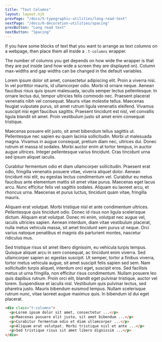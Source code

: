 ```yaml
---
title: "Text Columns"
layout: layout.njk
prevPage: "/docs/5-typographic-utilities/long-read-text"
nextPage: "/docs/6-decoration-utilities/spacing"
prevButton: "Long read text"
nextButton: "Spacing"
---
```


<p class="t-lg t-thin">If you have some blocks of text that you want to arrange as text columns on a webpage, then place them all inside a <code>.t-columns</code> wrapper.</p>

The number of columns you get depends on how wide the wrapper is that they are put inside (and how wide a screen they are displayed on). Column max-widths and gap widths can be changed in the default variables.

<div class="container-grid-full-bleed my-responsive">
  <div class="container-grid">
    <div class="t-columns">
      <p>Lorem ipsum dolor sit amet, consectetur adipiscing elit. Proin a viverra nisi. In vel porttitor mauris, id ullamcorper odio. Morbi id ornare neque. Aenean faucibus risus quis ipsum malesuada, iaculis semper lectus pellentesque. In ornare lectus dui, tempor ultricies felis commodo nec. Praesent placerat venenatis nibh vel consequat. Mauris vitae molestie tellus. Maecenas feugiat vulputate purus, sit amet rutrum ligula venenatis eleifend. Vivamus suscipit nisi eget faucibus sagittis. Praesent tincidunt est nisl, vel convallis ligula blandit sit amet. Proin vestibulum justo sit amet enim consequat tristique.</p>
      <p>Maecenas posuere elit justo, sit amet bibendum tellus sagittis ut. Pellentesque nec sapien eu quam lacinia sollicitudin. Morbi ut malesuada magna. Vivamus in augue consequat, pretium diam nec, ultrices dui. Donec rutrum et massa id sodales. Morbi auctor enim at tortor tempus, in auctor augue ultrices. Integer pellentesque varius tincidunt. Cras tincidunt urna sed ipsum aliquet iaculis.</p>
      <p>Curabitur fermentum odio et diam ullamcorper sollicitudin. Praesent erat odio, fringilla venenatis posuere vitae, viverra aliquet dolor. Aenean tincidunt nisi elit, eu egestas lectus condimentum vel. Curabitur eu metus faucibus ante elementum mattis sit amet vitae purus. Maecenas eget lacus arcu. Nunc efficitur felis vel sagittis sodales. Aliquam eu laoreet arcu, et rhoncus urna. Maecenas et purus luctus, tincidunt quam vitae, fringilla mauris.</p>
      <p>Aliquam erat volutpat. Morbi tristique nisl et ante condimentum ultrices. Pellentesque quis tincidunt odio. Donec id risus non ligula scelerisque dictum. Aliquam erat volutpat. Donec mi enim, volutpat nec augue vel, iaculis ultricies sapien. Aenean interdum, diam vitae vestibulum placerat, nulla metus vehicula massa, sit amet tincidunt sem purus ut neque. Orci varius natoque penatibus et magnis dis parturient montes, nascetur ridiculus mus.</p>
      <p>Sed tristique risus sit amet libero dignissim, eu vehicula turpis tempus. Quisque aliquet arcu in sem consequat, ac tincidunt enim viverra. Sed ullamcorper sapien ac egestas suscipit. Ut semper, tortor a finibus viverra, tortor metus vehicula augue, sit amet suscipit felis sapien sed sem. Nam sollicitudin turpis aliquet, interdum orci eget, suscipit eros. Sed facilisis metus ut urna fringilla, non efficitur risus condimentum. Nullam posuere leo quis dapibus rutrum. Proin orci elit, blandit eget pulvinar tristique, auctor vel lorem. Suspendisse et iaculis nisl. Vestibulum quis pulvinar lectus, sed pharetra justo. Mauris bibendum euismod tempus. Nullam scelerisque rutrum nunc, vitae laoreet augue maximus quis. In bibendum id dui eget placerat.</p>
    </div>
  </div>
</div>

```html
<div class="t-columns">
  <p>Lorem ipsum dolor sit amet, consectetur ...</p>
  <p>Maecenas posuere elit justo, sit amet bibendum ...</p>
  <p>Curabitur fermentum odio et diam ullamcorper ...</p>
  <p>Aliquam erat volutpat. Morbi tristique nisl et ante ...</p>
  <p>Sed tristique risus sit amet libero dignissim ...</p>
</div>
```